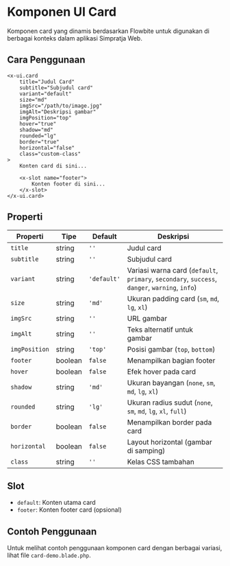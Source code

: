 # Komponen UI Card

Komponen card yang dinamis berdasarkan Flowbite untuk digunakan di berbagai konteks dalam aplikasi Simpratja Web.

## Cara Penggunaan

```blade
<x-ui.card
    title="Judul Card"
    subtitle="Subjudul card"
    variant="default"
    size="md"
    imgSrc="/path/to/image.jpg"
    imgAlt="Deskripsi gambar"
    imgPosition="top"
    hover="true"
    shadow="md"
    rounded="lg"
    border="true"
    horizontal="false"
    class="custom-class"
>
    Konten card di sini...

    <x-slot name="footer">
        Konten footer di sini...
    </x-slot>
</x-ui.card>
```

## Properti

| Properti      | Tipe    | Default     | Deskripsi                                                                                      |
| ------------- | ------- | ----------- | ---------------------------------------------------------------------------------------------- |
| `title`       | string  | `''`        | Judul card                                                                                     |
| `subtitle`    | string  | `''`        | Subjudul card                                                                                  |
| `variant`     | string  | `'default'` | Variasi warna card (`default`, `primary`, `secondary`, `success`, `danger`, `warning`, `info`) |
| `size`        | string  | `'md'`      | Ukuran padding card (`sm`, `md`, `lg`, `xl`)                                                   |
| `imgSrc`      | string  | `''`        | URL gambar                                                                                     |
| `imgAlt`      | string  | `''`        | Teks alternatif untuk gambar                                                                   |
| `imgPosition` | string  | `'top'`     | Posisi gambar (`top`, `bottom`)                                                                |
| `footer`      | boolean | `false`     | Menampilkan bagian footer                                                                      |
| `hover`       | boolean | `false`     | Efek hover pada card                                                                           |
| `shadow`      | string  | `'md'`      | Ukuran bayangan (`none`, `sm`, `md`, `lg`, `xl`)                                               |
| `rounded`     | string  | `'lg'`      | Ukuran radius sudut (`none`, `sm`, `md`, `lg`, `xl`, `full`)                                   |
| `border`      | boolean | `false`     | Menampilkan border pada card                                                                   |
| `horizontal`  | boolean | `false`     | Layout horizontal (gambar di samping)                                                          |
| `class`       | string  | `''`        | Kelas CSS tambahan                                                                             |

## Slot

-   `default`: Konten utama card
-   `footer`: Konten footer card (opsional)

## Contoh Penggunaan

Untuk melihat contoh penggunaan komponen card dengan berbagai variasi, lihat file `card-demo.blade.php`.
